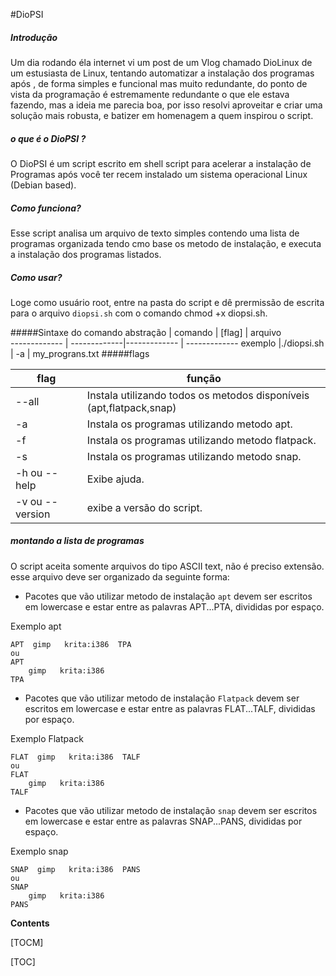 #DioPSI
##### Introdução
   Um dia rodando éla internet vi um post de um Vlog chamado DioLinux  de um estusiasta de Linux, tentando automatizar a instalação dos programas após , de forma simples e funcional mas muito redundante, do ponto de vista da programação é estremamente redundante o que ele estava fazendo, mas a ideia me parecia boa, por isso resolvi aproveitar e criar uma solução mais robusta, e batizer em homenagem a quem inspirou o script.

##### o que é o DioPSI ?
   O DioPSI é um script escrito em shell script para acelerar a instalação de Programas após você ter recem instalado um sistema operacional Linux (Debian based).

##### Como funciona?

   Esse script analisa um arquivo de texto simples contendo uma lista de programas organizada tendo cmo base os metodo de instalação,  e executa a instalação dos programas listados.     

##### Como usar?

   Loge como usuário root, entre na pasta do script e dê prermissão de escrita para o arquivo `diopsi.sh` com o comando chmod +x diopsi.sh.     

#####Sintaxe do comando
abstração | comando  | [flag] | arquivo   
------------- | -------------|------------- | -------------
 exemplo   |./diopsi.sh     | -a    | my_prograns.txt
#####flags

flag| função
------------- | -------------
 --all    |   Instala utilizando todos os metodos disponíveis (apt,flatpack,snap)
    -a     |     Instala os programas utilizando metodo apt.
    -f     |     Instala os programas utilizando metodo flatpack.
    -s    |      Instala os programas utilizando metodo snap.
    -h ou --help |     Exibe ajuda.              
    -v ou --version |  exibe a versão do script.

##### montando a lista de programas 

O script aceita somente arquivos do tipo ASCII text, não é preciso extensão. esse arquivo deve ser organizado da seguinte forma:

- Pacotes que vão utilizar metodo de instalação `apt` devem ser escritos em lowercase e estar entre as palavras APT...PTA, divididas por espaço.

Exemplo apt

    APT  gimp   krita:i386  TPA
    ou 
    APT
        gimp   krita:i386
    TPA

- Pacotes que vão utilizar metodo de instalação `Flatpack` devem ser escritos em lowercase e estar entre as palavras FLAT...TALF, divididas por espaço.

Exemplo Flatpack

    FLAT  gimp   krita:i386  TALF
    ou 
    FLAT
        gimp   krita:i386
    TALF

- Pacotes que vão utilizar metodo de instalação `snap` devem ser escritos em lowercase e estar entre as palavras SNAP...PANS, divididas por espaço.

Exemplo snap

    SNAP  gimp   krita:i386  PANS
    ou 
    SNAP
        gimp   krita:i386
    PANS
**Contents**

[TOCM]

[TOC]
